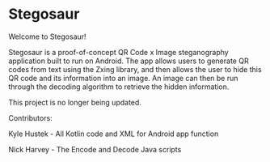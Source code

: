 # Stegosaur

Welcome to Stegosaur!

Stegosaur is a proof-of-concept QR Code x Image steganography application built to run on Android.
The app allows users to generate QR codes from text using the Zxing library, and then allows the user to hide this QR code and its information into an image.
An image can then be run through the decoding algorithm to retrieve the hidden information.

This project is no longer being updated. 

Contributors:

Kyle Hustek - All Kotlin code and XML for Android app function

Nick Harvey - The Encode and Decode Java scripts

